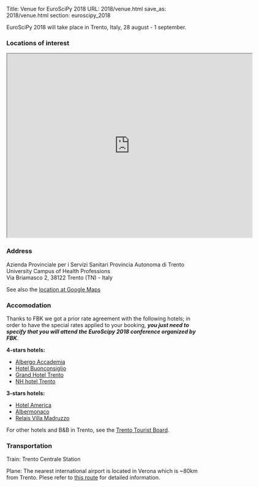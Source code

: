 Title: Venue for EuroSciPy 2018
URL: 2018/venue.html
save_as: 2018/venue.html
section: euroscipy_2018

EuroSciPy 2018 will take place in Trento, Italy, 28 august - 1 september.

### Locations of interest

<iframe src="https://www.google.com/maps/d/u/0/embed?mid=1f98jQEXUXBiXTQMrt7S_LwZd7pZIoqPs" width="640" height="480"></iframe>
<br />

### Address

Azienda Provinciale per i Servizi Sanitari Provincia Autonoma di Trento<br>
University Campus of Health Professions<br>
Via Briamasco 2, 38122 Trento (TN) - Italy

See also the [location at Google Maps](https://goo.gl/maps/UHdh4rNNyU22)

### Accomodation
Thanks to FBK we got a prior rate agreement with the following hotels; in order to have the special rates applied to your booking, ***you just need to specify that you will attend the EuroScipy 2018 conference organized by FBK***.

**4-stars hotels:**

 - [Albergo Accademia](http://www.accademiahotel.it/)
 - [Hotel Buonconsiglio](http://www.hotelbuonconsiglio.com/)
 - [Grand Hotel Trento](http://www.grandhoteltrento.com/en)
 - [NH hotel Trento](http://www.nh-hotels.com/hotel/nh-trento)

**3-stars hotels:**

 - [Hotel America](http://www.hotelamerica.it/home)
 - [Albermonaco](http://www.albermonaco.com/lang/EN/hotel_trento/business_hotel_bed_breakfast)
 - [Relais Villa Madruzzo](http://www.villamadruzzo.com/?lang=en)
 

For other hotels and B&B in Trento, see the [Trento Tourist Board](http://www.discovertrento.it/en/?ID=ELE0145328).


### Transportation

Train: Trento Centrale Station

Plane: The nearest international airport is located in Verona which is ~80km from Trento. Plese refer to [this route](https://bit.ly/2GtBQXZ) for detailed information.
